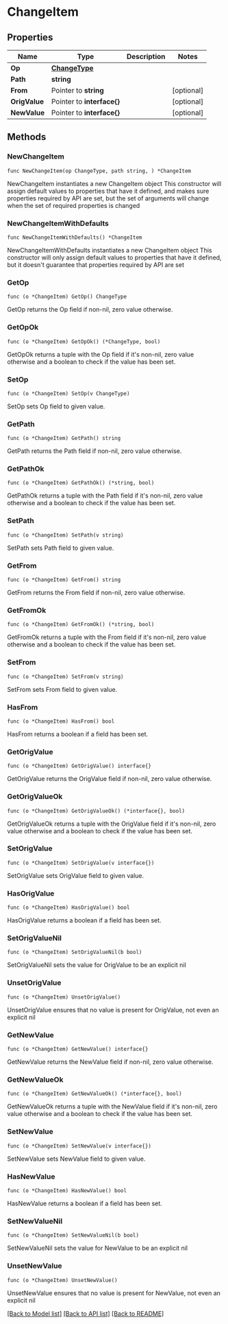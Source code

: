# ChangeItem

## Properties

Name | Type | Description | Notes
------------ | ------------- | ------------- | -------------
**Op** | [**ChangeType**](ChangeType.md) |  | 
**Path** | **string** |  | 
**From** | Pointer to **string** |  | [optional] 
**OrigValue** | Pointer to **interface{}** |  | [optional] 
**NewValue** | Pointer to **interface{}** |  | [optional] 

## Methods

### NewChangeItem

`func NewChangeItem(op ChangeType, path string, ) *ChangeItem`

NewChangeItem instantiates a new ChangeItem object
This constructor will assign default values to properties that have it defined,
and makes sure properties required by API are set, but the set of arguments
will change when the set of required properties is changed

### NewChangeItemWithDefaults

`func NewChangeItemWithDefaults() *ChangeItem`

NewChangeItemWithDefaults instantiates a new ChangeItem object
This constructor will only assign default values to properties that have it defined,
but it doesn't guarantee that properties required by API are set

### GetOp

`func (o *ChangeItem) GetOp() ChangeType`

GetOp returns the Op field if non-nil, zero value otherwise.

### GetOpOk

`func (o *ChangeItem) GetOpOk() (*ChangeType, bool)`

GetOpOk returns a tuple with the Op field if it's non-nil, zero value otherwise
and a boolean to check if the value has been set.

### SetOp

`func (o *ChangeItem) SetOp(v ChangeType)`

SetOp sets Op field to given value.


### GetPath

`func (o *ChangeItem) GetPath() string`

GetPath returns the Path field if non-nil, zero value otherwise.

### GetPathOk

`func (o *ChangeItem) GetPathOk() (*string, bool)`

GetPathOk returns a tuple with the Path field if it's non-nil, zero value otherwise
and a boolean to check if the value has been set.

### SetPath

`func (o *ChangeItem) SetPath(v string)`

SetPath sets Path field to given value.


### GetFrom

`func (o *ChangeItem) GetFrom() string`

GetFrom returns the From field if non-nil, zero value otherwise.

### GetFromOk

`func (o *ChangeItem) GetFromOk() (*string, bool)`

GetFromOk returns a tuple with the From field if it's non-nil, zero value otherwise
and a boolean to check if the value has been set.

### SetFrom

`func (o *ChangeItem) SetFrom(v string)`

SetFrom sets From field to given value.

### HasFrom

`func (o *ChangeItem) HasFrom() bool`

HasFrom returns a boolean if a field has been set.

### GetOrigValue

`func (o *ChangeItem) GetOrigValue() interface{}`

GetOrigValue returns the OrigValue field if non-nil, zero value otherwise.

### GetOrigValueOk

`func (o *ChangeItem) GetOrigValueOk() (*interface{}, bool)`

GetOrigValueOk returns a tuple with the OrigValue field if it's non-nil, zero value otherwise
and a boolean to check if the value has been set.

### SetOrigValue

`func (o *ChangeItem) SetOrigValue(v interface{})`

SetOrigValue sets OrigValue field to given value.

### HasOrigValue

`func (o *ChangeItem) HasOrigValue() bool`

HasOrigValue returns a boolean if a field has been set.

### SetOrigValueNil

`func (o *ChangeItem) SetOrigValueNil(b bool)`

 SetOrigValueNil sets the value for OrigValue to be an explicit nil

### UnsetOrigValue
`func (o *ChangeItem) UnsetOrigValue()`

UnsetOrigValue ensures that no value is present for OrigValue, not even an explicit nil
### GetNewValue

`func (o *ChangeItem) GetNewValue() interface{}`

GetNewValue returns the NewValue field if non-nil, zero value otherwise.

### GetNewValueOk

`func (o *ChangeItem) GetNewValueOk() (*interface{}, bool)`

GetNewValueOk returns a tuple with the NewValue field if it's non-nil, zero value otherwise
and a boolean to check if the value has been set.

### SetNewValue

`func (o *ChangeItem) SetNewValue(v interface{})`

SetNewValue sets NewValue field to given value.

### HasNewValue

`func (o *ChangeItem) HasNewValue() bool`

HasNewValue returns a boolean if a field has been set.

### SetNewValueNil

`func (o *ChangeItem) SetNewValueNil(b bool)`

 SetNewValueNil sets the value for NewValue to be an explicit nil

### UnsetNewValue
`func (o *ChangeItem) UnsetNewValue()`

UnsetNewValue ensures that no value is present for NewValue, not even an explicit nil

[[Back to Model list]](../README.md#documentation-for-models) [[Back to API list]](../README.md#documentation-for-api-endpoints) [[Back to README]](../README.md)


